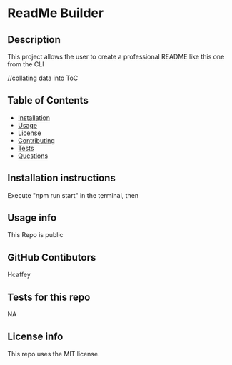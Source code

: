# ReadMe Builder
 
  ## Description
  This project allows the user to create a professional README like this one from the CLI
  
  //collating data into ToC
  ## Table of Contents
  - [Installation](#installation)
  - [Usage](#usage)
  - [License](#license)
  - [Contributing](#contributing)
  - [Tests](#tests)
  - [Questions](#questions)
  
  ## Installation instructions
  Execute "npm run start" in the terminal, then 
  
  ## Usage info
  This Repo is public
  
  ## GitHub Contibutors
  Hcaffey
  
  ## Tests for this repo
  NA

  ## License info
  This repo uses the MIT license.